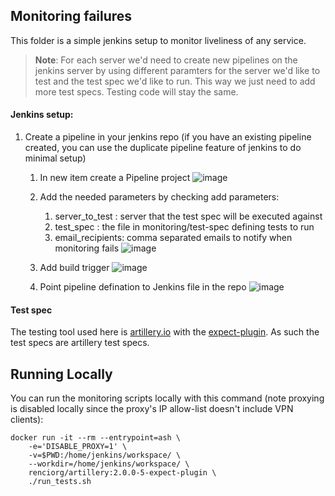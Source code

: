 ## Monitoring failures

This folder is a simple jenkins setup to monitor liveliness of any service.

> **Note**: For each server we'd need to create new pipelines on the jenkins server by
using different paramters for the server we'd like to test and the test spec we'd like
to run. This way we just need to add more test specs. Testing code will stay the same.


#### Jenkins setup:

1. Create a pipeline in your jenkins repo (if you have an existing pipeline created, you can use the duplicate pipeline feature of jenkins to do minimal setup)

   1. In new item create a Pipeline project
     ![image](https://user-images.githubusercontent.com/45075777/139317879-6a1e2685-ed05-41a8-a1e2-8e8973dbf91a.png)

   2. Add the needed parameters by checking add parameters:
      1. server_to_test : server that the test spec will be executed against
      2. test_spec : the file in monitoring/test-spec defining tests to run
      3. email_recipients: comma separated emails to notify when monitoring fails
   ![image](https://user-images.githubusercontent.com/45075777/139318721-749e1c04-0613-4979-9660-8c24f5451a1d.png)

   3. Add build trigger
    ![image](https://user-images.githubusercontent.com/45075777/139319614-2f155e98-6ec5-4f00-b46c-eeff0e074bbe.png)

   4. Point pipeline defination to Jenkins file in the repo
    ![image](https://user-images.githubusercontent.com/45075777/139319827-cd1a969c-e040-4c93-a7b0-e9840f92052d.png)


#### Test spec

The testing tool used here is [artillery.io](https://artillery.io/docs/guides/overview/welcome.html) with the [expect-plugin](https://artillery.io/docs/guides/plugins/plugin-expectations-assertions.html).
As such the test specs are artillery test specs.

## Running Locally

You can run the monitoring scripts locally with this command (note proxying is disabled locally since the proxy's IP allow-list doesn't include VPN clients):

```
docker run -it --rm --entrypoint=ash \
    -e='DISABLE_PROXY=1' \
    -v=$PWD:/home/jenkins/workspace/ \
    --workdir=/home/jenkins/workspace/ \
    renciorg/artillery:2.0.0-5-expect-plugin \
    ./run_tests.sh
```
